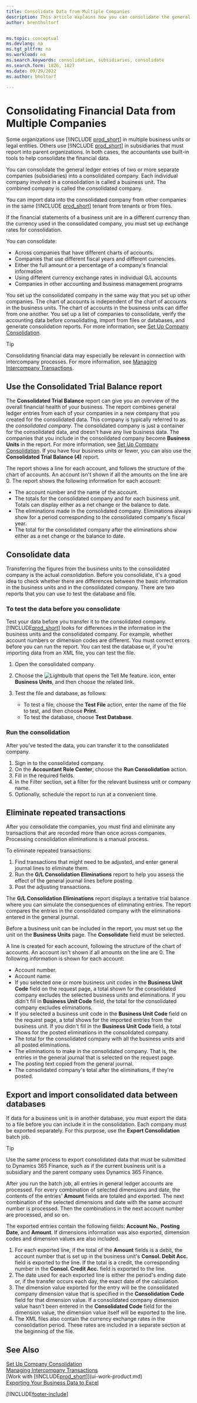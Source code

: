 ```yaml
---
title: Consolidate Data from Multiple Companies
description: This article explains how you can consolidate the general ledger entries of two or more separate companies (subsidiaries) into a consolidated company.
author: brentholtorf


ms.topic: conceptual
ms.devlang: na
ms.tgt_pltfrm: na
ms.workload: na
ms.search.keywords: consolidation, subsidiaries, consolidate
ms.search.form: 1826, 1827
ms.date: 09/29/2022
ms.author: bholtorf

---
```


# Consolidating Financial Data from Multiple Companies

Some organizations use [!INCLUDE [prod_short](includes/prod_short.md)] in multiple business units or legal entities. Others use [!INCLUDE [prod_short](includes/prod_short.md)] in subsidiaries that must report into parent organizations. In both cases, the accountants use built-in tools to help consolidate the financial data.  

You can consolidate the general ledger entries of two or more separate companies (subsidiaries) into a consolidated company. Each individual company involved in a consolidation is called a business unit. The combined company is called the consolidated company.  

You can import data into the consolidated company from other companies in the same [!INCLUDE [prod_short](includes/prod_short.md)] tenant from tenants or from files.  

If the financial statements of a business unit are in a different currency than the currency used in the consolidated company, you must set up exchange rates for consolidation.  

You can consolidate:  

* Across companies that have different charts of accounts.  
* Companies that use different fiscal years and different currencies.  
* Either the full amount or a percentage of a company's financial information
* Using different currency exchange rates in individual G/L accounts
* Companies in other accounting and business management programs

You set up the consolidated company in the same way that you set up other companies. The chart of accounts is independent of the chart of accounts in the business units. The chart of accounts in the business units can differ from one another. You set up a list of companies to consolidate, verify the accounting data before consolidating, import from files or databases, and generate consolidation reports. For more information, see [Set Up Company Consolidation](finance-consolidated-company-reporting-setup.md).  

> [!TIP]
> Consolidating financial data may especially be relevant in connection with intercompany processes. For more information, see [Managing Intercompany Transactions](intercompany-manage.md).

## Use the Consolidated Trial Balance report

The **Consolidated Trial Balance** report can give you an overview of the overall financial health of your business. The report combines general ledger entries from each of your companies in a new company that you created for the consolidated data. This company is typically referred to as the *consolidated company*. The consolidated company is just a container for the consolidated data, and doesn't have any live business data. The companies that you include in the consolidated company become **Business Units** in the report. For more information, see [Set Up Company Consolidation](finance-consolidated-company-reporting-setup.md). If you have four business units or fewer, you can also use the **Consolidated Trial Balance (4)** report.  

The report shows a line for each account, and follows the structure of the chart of accounts. An account isn't shown if all the amounts on the line are 0. The report shows the following information for each account:

* The account number and the name of the account.
* The totals for the consolidated company and for each business unit. Totals can display either as a net change or the balance to date.
* The eliminations made in the consolidated company. Eliminations always show for a period corresponding to the consolidated company's fiscal year.
* The total for the consolidated company after the eliminations show either as a net change or the balance to date.

## Consolidate data

Transferring the figures from the business units to the consolidated company is the actual *consolidation*. Before you consolidate, it's a good idea to check whether there are differences between the basic information in the business units and in the consolidated company. There are two reports that you can use to test the database and file.

### To test the data before you consolidate

Test your data before you transfer it to the consolidated company. [!INCLUDE[prod_short](includes/prod_short.md)] looks for differences in the information in the business units and the consolidated company. For example, whether account numbers or dimension codes are different. You must correct errors before you can run the report. You can test the database or, if you're importing data from an XML file, you can test the file.  

1. Open the consolidated company.  
2. Choose the ![Lightbulb that opens the Tell Me feature.](media/ui-search/search_small.png "Tell me what you want to do") icon, enter **Business Units**, and then choose the related link.  
3. Test the file and database, as follows:  

    * To test a file, choose the **Test File** action, enter the name of the file to test, and then choose **Print**.  
    * To test the database, choose **Test Database**.  

### Run the consolidation

After you've tested the data, you can transfer it to the consolidated company.  

1. Sign in to the consolidated company.  
2. On the **Accountant Role Center**, choose the **Run Consolidation** action.  
3. Fill in the required fields.  
4. In the Filter section, set a filter for the relevant business unit or company name.  
5. Optionally, schedule the report to run at a convenient time.  

## Eliminate repeated transactions

After you consolidate the companies, you must find and eliminate any transactions that are recorded more than once across companies. Processing consolidation eliminations is a manual process.  

To eliminate repeated transactions:

1. Find transactions that might need to be adjusted, and enter general journal lines to eliminate them.
2. Run the **G/L Consolidation Eliminations** report to help you assess the effect of the general journal lines before posting.
3. Post the adjusting transactions.

The **G/L Consolidation Eliminations** report displays a tentative trial balance where you can simulate the consequences of eliminating entries. The report compares the entries in the consolidated company with the eliminations entered in the general journal.

Before a business unit can be included in the report, you must set up the unit on the **Business Units** page. The **Consolidate** field must be selected.

A line is created for each account, following the structure of the chart of accounts. An account isn't shown if all amounts on the line are 0. The following information is shown for each account:

* Account number.
* Account name.
* If you selected one or more business unit codes in the **Business Unit Code** field on the request page, a total shown for the consolidated company excludes the selected business units and eliminations. If you didn't fill in **Business Unit Code** field, the total for the consolidated company excludes eliminations.
* If you selected a business unit code in the **Business Unit Code** field on the request page, a total shows for the imported entries from the business unit. If you didn't fill in the **Business Unit Code** field, a total shows for the posted eliminations in the consolidated company.
* The total for the consolidated company with all the business units and all posted eliminations.
* The eliminations to make in the consolidated company. That is, the entries in the general journal that is selected on the request page.
* The posting text copied from the general journal.
* The consolidated company's total after the eliminations, if they're posted.

## Export and import consolidated data between databases

If data for a business unit is in another database, you must export the data to a file before you can include it in the consolidation. Each company must be exported separately. For this purpose, use the **Export Consolidation** batch job.  

> [!TIP]
> Use the same process to export consolidated data that must be submitted to Dynamics 365 Finance, such as if the current business unit is a subsidiary and the parent company uses Dynamics 365 Finance.

After you run the batch job, all entries in general ledger accounts are processed. For every combination of selected dimensions and date, the contents of the entries' **Amount** fields are totaled and exported. The next combination of the selected dimensions and date with the same account number is processed. Then the combinations in the next account number are processed, and so on.  

The exported entries contain the following fields: **Account No.**, **Posting Date**, and **Amount**. If dimensions information was also exported, dimension codes and dimension values are also included.  

1. For each exported line, if the total of the **Amount** fields is a debit, the account number that is set up in the business unit's **Consol. Debit Acc.** field is exported to the line. If the total is a credit, the corresponding number in the **Consol. Credit Acc.** field is exported to the line.  
2. The date used for each exported line is either the period's ending date or, if the transfer occurs each day, the exact date of the calculation.  
3. The dimension value exported for the entry will be the consolidated company dimension value that is specified in the **Consolidation Code** field for that dimension value. If a consolidated company dimension value hasn't been entered in the **Consolidated Code** field for the dimension value, the dimension value itself will be exported to the line.  
4. The XML files also contain the currency exchange rates in the consolidation period. These rates are included in a separate section at the beginning of the file.  

## See Also

[Set Up Company Consolidation](finance-consolidated-company-reporting-setup.md)  
[Managing Intercompany Transactions](intercompany-manage.md)  
[Work with [!INCLUDE[prod_short](includes/prod_short.md)]](ui-work-product.md)  
[Exporting Your Business Data to Excel](about-export-data.md)


[!INCLUDE[footer-include](includes/footer-banner.md)]
